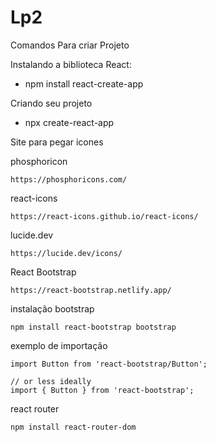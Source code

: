 # Lp2
Comandos Para criar Projeto

Instalando a biblioteca React:
- npm install react-create-app 

Criando seu projeto 
- npx create-react-app <Nome>

Site para pegar icones

phosphoricon

    https://phosphoricons.com/
react-icons

    https://react-icons.github.io/react-icons/
lucide.dev

    https://lucide.dev/icons/

React Bootstrap

    https://react-bootstrap.netlify.app/

instalação bootstrap

    npm install react-bootstrap bootstrap

exemplo de importação

    import Button from 'react-bootstrap/Button';
    
    // or less ideally
    import { Button } from 'react-bootstrap';

react router 

    npm install react-router-dom
